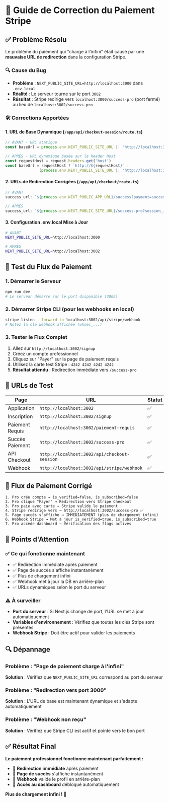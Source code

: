 # 🚀 Guide de Correction du Paiement Stripe

## ✅ Problème Résolu

Le problème du paiement qui "charge à l'infini" était causé par une **mauvaise URL de redirection** dans la configuration Stripe.

### 🔍 Cause du Bug
- **Problème** : `NEXT_PUBLIC_SITE_URL=http://localhost:3000` dans `.env.local`
- **Réalité** : Le serveur tourne sur le port `3002`
- **Résultat** : Stripe redirige vers `localhost:3000/success-pro` (port fermé) au lieu de `localhost:3002/success-pro`

### 🛠️ Corrections Apportées

#### 1. **URL de Base Dynamique** (`/app/api/checkout-session/route.ts`)
```typescript
// AVANT - URL statique
const baseUrl = process.env.NEXT_PUBLIC_SITE_URL || 'http://localhost:3000'

// APRÈS - URL dynamique basée sur le header Host
const requestHost = request.headers.get('host')
const baseUrl = requestHost ? `http://${requestHost}` : 
               (process.env.NEXT_PUBLIC_SITE_URL || 'http://localhost:3000')
```

#### 2. **URLs de Redirection Corrigées** (`/app/api/checkout/route.ts`)
```typescript
// AVANT
success_url: `${process.env.NEXT_PUBLIC_APP_URL}/success?payment=success`

// APRÈS
success_url: `${process.env.NEXT_PUBLIC_SITE_URL}/success-pro?session_id={CHECKOUT_SESSION_ID}`
```

#### 3. **Configuration .env.local Mise à Jour**
```bash
# AVANT
NEXT_PUBLIC_SITE_URL=http://localhost:3000

# APRÈS
NEXT_PUBLIC_SITE_URL=http://localhost:3002
```

## 🧪 Test du Flux de Paiement

### 1. **Démarrer le Serveur**
```bash
npm run dev
# Le serveur démarre sur le port disponible (3002)
```

### 2. **Démarrer Stripe CLI** (pour les webhooks en local)
```bash
stripe listen --forward-to localhost:3002/api/stripe/webhook
# Notez la clé webhook affichée (whsec_...)
```

### 3. **Tester le Flux Complet**
1. Allez sur `http://localhost:3002/signup`
2. Créez un compte professionnel
3. Cliquez sur "Payer" sur la page de paiement requis
4. Utilisez la carte test Stripe : `4242 4242 4242 4242`
5. **Résultat attendu** : Redirection immédiate vers `/success-pro`

## 🔧 URLs de Test

| Page | URL | Statut |
|------|-----|--------|
| Application | `http://localhost:3002` | ✅ |
| Inscription | `http://localhost:3002/signup` | ✅ |
| Paiement Requis | `http://localhost:3002/paiement-requis` | ✅ |
| Succès Paiement | `http://localhost:3002/success-pro` | ✅ |
| API Checkout | `http://localhost:3002/api/checkout-session` | ✅ |
| Webhook | `http://localhost:3002/api/stripe/webhook` | ✅ |

## 🎯 Flux de Paiement Corrigé

```
1. Pro crée compte → is_verified=false, is_subscribed=false
2. Pro clique "Payer" → Redirection vers Stripe Checkout
3. Pro paie avec carte → Stripe valide le paiement
4. Stripe redirige vers → http://localhost:3002/success-pro ✅
5. Page succès s'affiche → IMMÉDIATEMENT (plus de chargement infini)
6. Webhook Stripe → Met à jour is_verified=true, is_subscribed=true
7. Pro accède dashboard → Vérification des flags activés
```

## 🚨 Points d'Attention

### ✅ **Ce qui fonctionne maintenant**
- ✅ Redirection immédiate après paiement
- ✅ Page de succès s'affiche instantanément
- ✅ Plus de chargement infini
- ✅ Webhook met à jour la DB en arrière-plan
- ✅ URLs dynamiques selon le port du serveur

### ⚠️ **À surveiller**
- **Port du serveur** : Si Next.js change de port, l'URL se met à jour automatiquement
- **Variables d'environnement** : Vérifiez que toutes les clés Stripe sont présentes
- **Webhook Stripe** : Doit être actif pour valider les paiements

## 🔍 Dépannage

### Problème : "Page de paiement charge à l'infini"
**Solution** : Vérifiez que `NEXT_PUBLIC_SITE_URL` correspond au port du serveur

### Problème : "Redirection vers port 3000"
**Solution** : L'URL de base est maintenant dynamique et s'adapte automatiquement

### Problème : "Webhook non reçu"
**Solution** : Vérifiez que Stripe CLI est actif et pointe vers le bon port

## ✅ Résultat Final

**Le paiement professionnel fonctionne maintenant parfaitement :**
- 🚀 **Redirection immédiate** après paiement
- 🎉 **Page de succès** s'affiche instantanément  
- 🔄 **Webhook** valide le profil en arrière-plan
- 🎯 **Accès au dashboard** débloqué automatiquement

**Plus de chargement infini !** 🎉
